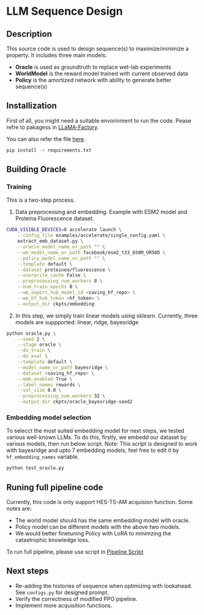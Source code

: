 # LLM Sequence Design

## Description
This source code is used to deisgn sequence(s) to maximize/minimize a property. It includes three main models:
- **Oracle** is used as groundtruth to replace wet-lab experiments
- **WorldModel** is the reward model trained with current observed data
- **Policy** is the amortized network with ability to generate better sequence(s)

## Installization
First of all, you might need a suitable envorinment to run the code.
Pease refre to pakagess in [LLaMA-Factory](https://github.com/hiyouga/LLaMA-Factory).

You can also refer the file [here](requirements.txt).
```bash
pip install -r requirements.txt
```

## Building Oracle
### Training
This is a two-step process.
1. Data preprocessing and embedding. Example with ESM2 model and Proteina Fluorescence dataset.
```bash
CUDA_VISIBLE_DEVICES=0 accelerate launch \
    --config_file examples/accelerate/single_config.yaml \
    extract_emb_dataset.py \
    --oracle_model_name_or_path "" \
    --wm_model_name_or_path facebook/esm2_t33_650M_UR50D \
    --policy_model_name_or_path "" \
    --template default \
    --dataset proteinea/fluorescence \
    --overwrite_cache False \
    --preprocessing_num_workers 8 \
    --num_train_epochs 0 \
    --wm_export_hub_model_id <saving_hf_repo> \
    --wm_hf_hub_token <hf_token> \
    --output_dir ckpts/embedding
```
2. In this step, we simply train linear models using sklearn. Currently, three models are suppported: linear, ridge, bayesridge
```bash
python oracle.py \
    --seed 2 \
    --stage oracle \
    --do_train \
    --do_eval \
    --template default \
    --model_name_or_path bayesridge \
    --dataset <saving_hf_repo> \
    --emb_enabled True \
    --label_names rewards \
    --val_size 0.0 \
    --preprocessing_num_workers 32 \
    --output_dir ckpts/oracle_bayesridge-seed2
```

### Embedding model selection
To selecct the most suited embedding model for next steps, we tested various well-known LLMs. To do this, firstly, we embedd our dataset by various models, then run below script. Note: This script is designed to work with bayesridge and upto 7 embedding models, feel free to edit it by `hf_embedding_names` variable. 
```bash
python test_oracle.py
```

## Runing full pipeline code
Currently, this code is only support HES-TS-AM acquision function. Some notes are: 
- The world model should has the same embedding model with oracle.
- Policy model can be different models with the above two models.
- We would better finetuning Policy with LoRA to minimzing the catastrophic knowledge loss.
  
To run full pipeline, please use script in [Pipeline Script](scripts/run_exp.sh)

## Next steps
- Re-adding the histories of sequence when optimizing with lookahead. See `configs.py` for designed prompt.
- Verify the correctness of modified PPO pipeline.
- Implement more acquisition functions.